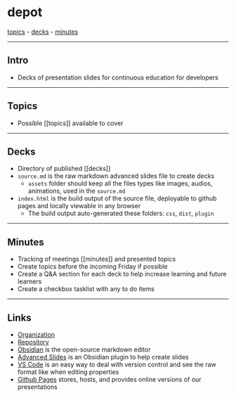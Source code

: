 # depot

[topics](topics.md) - [decks](decks.md) - [minutes](minutes.md)

---

## Intro

- Decks of presentation slides for continuous education for developers

---

## Topics

- Possible [[topics]] available to cover

---

## Decks

- Directory of published [[decks]]
- `source.md` is the raw markdown advanced slides file to create decks
	- `assets` folder should keep all the files types like images, audios, animations, used in the `source.md`
- `index.html` is the build output of the source file, deployable to github pages and locally viewable in any browser
	- The build output auto-generated these folders: `css`, `dist`, `plugin`

---

## Minutes

- Tracking of meetings [[minutes]] and presented topics
- Create topics before the incoming Friday if possible
- Create a Q&A section for each deck to help increase learning and future learners
- Create a checkbox tasklist with any to do items

---

## Links

- [Organization](https://github.com/Continuous-Education-Group)
- [Repository](https://github.com/Continuous-Education-Group/depot)
- [Obsidian](https://obsidian.md/) is the open-source markdown editor 
- [Advanced Slides](https://mszturc.github.io/obsidian-advanced-slides/) is an Obsidian plugin to help create slides
- [VS Code](https://code.visualstudio.com/) is an easy way to deal with version control and see the raw format like when editing properties
- [Github Pages](https://pages.github.com/) stores, hosts, and provides online versions of our presentations